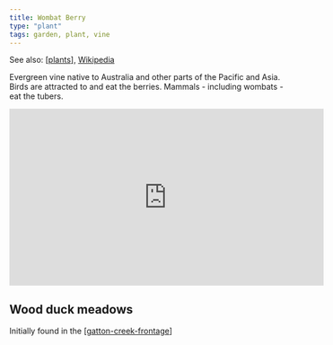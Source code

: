```yaml
---
title: Wombat Berry
type: "plant"
tags: garden, plant, vine
---
```


See also: [[plants]], [Wikipedia](https://en.wikipedia.org/wiki/Eustrephus) 

Evergreen vine native to Australia and other parts of the Pacific and Asia. Birds are attracted to and eat the berries. Mammals - including wombats - eat the tubers.

<iframe width="560" height="315" src="https://www.youtube.com/embed/KHsQ3frj-Vc?si=_kqvtya4r2IWQDuw" title="YouTube video player" frameborder="0" allow="accelerometer; autoplay; clipboard-write; encrypted-media; gyroscope; picture-in-picture; web-share" referrerpolicy="strict-origin-when-cross-origin" allowfullscreen></iframe>

## Wood duck meadows

Initially found in the [[gatton-creek-frontage]]

[//begin]: # "Autogenerated link references for markdown compatibility"
[plants]: plants "Plants"
[gatton-creek-frontage]: ../gatton-creek-frontage "Gatton creek frontage"
[//end]: # "Autogenerated link references"